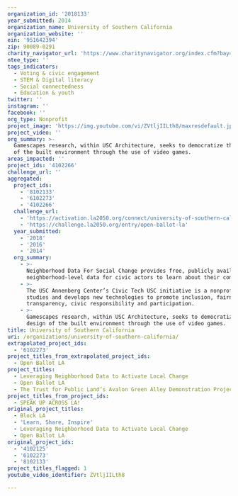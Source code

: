 ```yaml
---
organization_id: '2018133'
year_submitted: 2014
organization_name: University of Southern California
organization_website: ''
ein: '951642394'
zip: 90089-0291
charity_navigator_url: 'https://www.charitynavigator.org/index.cfm?bay=search.profile&ein=951642394'
ntee_type: ''
tags_indicators:
  - Voting & civic engagement
  - STEM & Digital literacy
  - Social connectedness
  - Education & youth
twitter: ''
instagram: ''
facebook: ''
org_type: Nonprofit
project_image: 'https://img.youtube.com/vi/ZVtljIILth8/maxresdefault.jpg'
project_video: ''
org_summary: >-
  Gamescapes research, within USC Architecture, seeks to democratize the design
  of the built environment through the use of video games.
areas_impacted: ''
project_ids: '4102266'
challenge_url: ''
aggregated:
  project_ids:
    - '8102133'
    - '6102273'
    - '4102266'
  challenge_url:
    - 'https://activation.la2050.org/connect/university-of-southern-california/'
    - 'https://challenge.la2050.org/entry/open-ballot-la'
  year_submitted:
    - '2018'
    - '2016'
    - '2014'
  org_summary:
    - >-
      Neighborhood Data For Social Change provides free, publicly available
      neighborhood-level data for civic actors to learn about their communities.
    - >-
      The USC Annenberg Center’s Civic Tech USC initiative is a nonprofit that
      studies and develops new technologies to promote inclusion, fairness,
      transparency, civic responsibility and participation.
    - >-
      Gamescapes research, within USC Architecture, seeks to democratize the
      design of the built environment through the use of video games.
title: University of Southern California
uri: /organizations/university-of-southern-california/
extrapolated_project_ids:
  - '6102273'
project_titles_from_extrapolated_project_ids:
  - Open Ballot LA
project_titles:
  - Leveraging Neighborhood Data to Activate Local Change
  - Open Ballot LA
  - The Trust for Public Land’s Avalon Green Alley Demonstration Project
project_titles_from_project_ids:
  - SPEAK UP ACROSS LA!
original_project_titles:
  - Block LA
  - 'Learn, Share, Inspire'
  - Leveraging Neighborhood Data to Activate Local Change
  - Open Ballot LA
original_project_ids:
  - '4102125'
  - '6102273'
  - '8102133'
project_titles_flagged: 1
youtube_video_identifier: ZVtljIILth8

---
```

